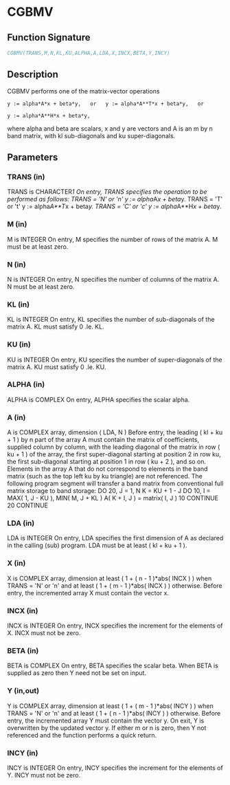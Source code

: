 # CGBMV

## Function Signature

```fortran
CGBMV(TRANS,M,N,KL,KU,ALPHA,A,LDA,X,INCX,BETA,Y,INCY)
```

## Description


 CGBMV  performs one of the matrix-vector operations

    y := alpha*A*x + beta*y,   or   y := alpha*A**T*x + beta*y,   or

    y := alpha*A**H*x + beta*y,

 where alpha and beta are scalars, x and y are vectors and A is an
 m by n band matrix, with kl sub-diagonals and ku super-diagonals.

## Parameters

### TRANS (in)

TRANS is CHARACTER*1 On entry, TRANS specifies the operation to be performed as follows: TRANS = 'N' or 'n' y := alpha*A*x + beta*y. TRANS = 'T' or 't' y := alpha*A**T*x + beta*y. TRANS = 'C' or 'c' y := alpha*A**H*x + beta*y.

### M (in)

M is INTEGER On entry, M specifies the number of rows of the matrix A. M must be at least zero.

### N (in)

N is INTEGER On entry, N specifies the number of columns of the matrix A. N must be at least zero.

### KL (in)

KL is INTEGER On entry, KL specifies the number of sub-diagonals of the matrix A. KL must satisfy 0 .le. KL.

### KU (in)

KU is INTEGER On entry, KU specifies the number of super-diagonals of the matrix A. KU must satisfy 0 .le. KU.

### ALPHA (in)

ALPHA is COMPLEX On entry, ALPHA specifies the scalar alpha.

### A (in)

A is COMPLEX array, dimension ( LDA, N ) Before entry, the leading ( kl + ku + 1 ) by n part of the array A must contain the matrix of coefficients, supplied column by column, with the leading diagonal of the matrix in row ( ku + 1 ) of the array, the first super-diagonal starting at position 2 in row ku, the first sub-diagonal starting at position 1 in row ( ku + 2 ), and so on. Elements in the array A that do not correspond to elements in the band matrix (such as the top left ku by ku triangle) are not referenced. The following program segment will transfer a band matrix from conventional full matrix storage to band storage: DO 20, J = 1, N K = KU + 1 - J DO 10, I = MAX( 1, J - KU ), MIN( M, J + KL ) A( K + I, J ) = matrix( I, J ) 10 CONTINUE 20 CONTINUE

### LDA (in)

LDA is INTEGER On entry, LDA specifies the first dimension of A as declared in the calling (sub) program. LDA must be at least ( kl + ku + 1 ).

### X (in)

X is COMPLEX array, dimension at least ( 1 + ( n - 1 )*abs( INCX ) ) when TRANS = 'N' or 'n' and at least ( 1 + ( m - 1 )*abs( INCX ) ) otherwise. Before entry, the incremented array X must contain the vector x.

### INCX (in)

INCX is INTEGER On entry, INCX specifies the increment for the elements of X. INCX must not be zero.

### BETA (in)

BETA is COMPLEX On entry, BETA specifies the scalar beta. When BETA is supplied as zero then Y need not be set on input.

### Y (in,out)

Y is COMPLEX array, dimension at least ( 1 + ( m - 1 )*abs( INCY ) ) when TRANS = 'N' or 'n' and at least ( 1 + ( n - 1 )*abs( INCY ) ) otherwise. Before entry, the incremented array Y must contain the vector y. On exit, Y is overwritten by the updated vector y. If either m or n is zero, then Y not referenced and the function performs a quick return.

### INCY (in)

INCY is INTEGER On entry, INCY specifies the increment for the elements of Y. INCY must not be zero.

